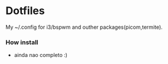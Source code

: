 # Dotfiles
My ~/.config for i3/bspwm and outher packages(picom,termite).

### How install 
- ainda nao completo :)
